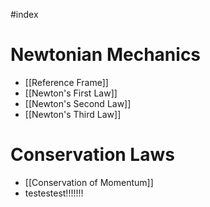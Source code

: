 #index

# Newtonian Mechanics
- [[Reference Frame]]
- [[Newton's First Law]]
- [[Newton's Second Law]]
- [[Newton's Third Law]]

# Conservation Laws
- [[Conservation of Momentum]]
- testestest!!!!!!!
